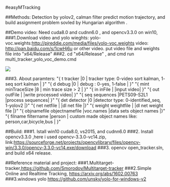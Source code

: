 #easyMTracking

##Methods:
Detection by yolov2,  calman filter predict motion trajectory, and build assignment problem sovled by Hungarian algorithm .

##Demo video:
Need cuda8.0 and cudnn6.0 , and opencv3.3.0 on win10,
###1.Download video and yolo wieghts:
  yolo-voc.weights:http://pjreddie.com/media/files/yolo-voc.weights
  video: http://pan.baidu.com/s/1cwHj6u or other video.
  put video file and weights file into "x64/Release" 
###2. cd  "x64/Release" , and cmd run multi_tracker_yolo_voc_demo.cmd

![](https://github.com/blakeliu/easyMTracking/blob/master/x64/Release/PETS09-S2L1_test_result_20171030174345.gif)

###3. About paramters:
	"{ t  tracker          |0  | tracker type: 0-video sort kalman, 1- seq sort kalman | }"
	"{ d  debug           |0  | debug : 0-yes, 1-false | }"
	"{ mint  minTraceSize |8  | min trace size > 2 | }"
	"{ in   inFile        |   |input video| }"
	"{ out  outFile       |   |write processed video| }"
	"{ seq  sequences     |PETS09-S2L1 |process sequences| }"
	"{ det  detector      |0  |detector type: 0-identified_seq, 1-yolov2 |}"
	"{ net  netfile       |  |dl net file |}"
	"{ weight  weightfile |  |dl net weight file |}"
	"{ objnamefile  objectnamefile |voc.names  |data sets object names |}"
	"{ filname  filtername |person  | custom made object names like: person,car,bicycle,bus | }"
    
    
 ##Build:
 ###1. Istall win10 cuda8.0,  vs2015, and cudnn6.0
 ###2. Install opencv3.3.0 ,here i used opencv-3.3.0-vc14.zip, link:https://sourceforge.net/projects/opencvlibrary/files/opencv-win/3.3.0/opencv-3.3.0-vc14.exe/download
 ###3. opencv open_tracker.sln, and build x64 release.
 
 
 
 ##Reference material and project:
 ###1.Multitarget-tracker,https://github.com/Smorodov/Multitarget-tracker
 ###2.Simple Online and Realtime Tracking, https://arxiv.org/abs/1602.00763
 ###3.windows yolo https://github.com/unsky/yolo-for-windows-v2

